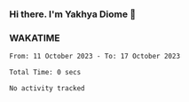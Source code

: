 ### Hi there. I'm Yakhya Diome 👋

### WAKATIME
<!--START_SECTION:waka-->

```txt
From: 11 October 2023 - To: 17 October 2023

Total Time: 0 secs

No activity tracked
```

<!--END_SECTION:waka-->
